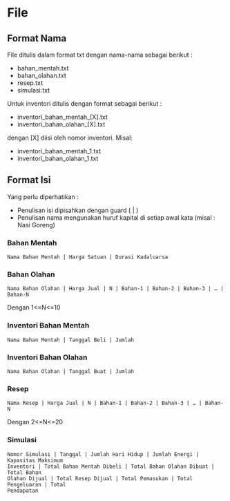 # File

## Format Nama

File ditulis dalam format txt dengan nama-nama sebagai berikut :

- bahan_mentah.txt
- bahan_olahan.txt
- resep.txt
- simulasi.txt

Untuk inventori ditulis dengan format sebagai berikut :

- inventori_bahan_mentah_[X].txt
- inventori_bahan_olahan_[X].txt

dengan [X] diisi oleh nomor inventori. Misal:
- inventori_bahan_mentah_1.txt
- inventori_bahan_olahan_1.txt

## Format Isi

Yang perlu diperhatikan :
- Penulisan isi dipisahkan dengan guard ( | )
- Penulisan nama mengunakan huruf kapital di setiap awal kata (misal : Nasi Goreng)

### Bahan Mentah
```
Nama Bahan Mentah | Harga Satuan | Durasi Kadaluarsa
```

### Bahan Olahan
```
Nama Bahan Olahan | Harga Jual | N | Bahan-1 | Bahan-2 | Bahan-3 | … | Bahan-N
```
Dengan 1<=N<=10

### Inventori Bahan Mentah
```
Nama Bahan Mentah | Tanggal Beli | Jumlah
```

### Inventori Bahan Olahan
```
Nama Bahan Olahan | Tanggal Buat | Jumlah
```

### Resep
```
Nama Resep | Harga Jual | N | Bahan-1 | Bahan-2 | Bahan-3 | … | Bahan-N
```
Dengan 2<=N<=20

### Simulasi
```
Nomor Simulasi | Tanggal | Jumlah Hari Hidup | Jumlah Energi | Kapasitas Maksimum
Inventori | Total Bahan Mentah Dibeli | Total Bahan Olahan Dibuat | Total Bahan
Olahan Dijual | Total Resep Dijual | Total Pemasukan | Total Pengeluaran | Total
Pendapatan
```
